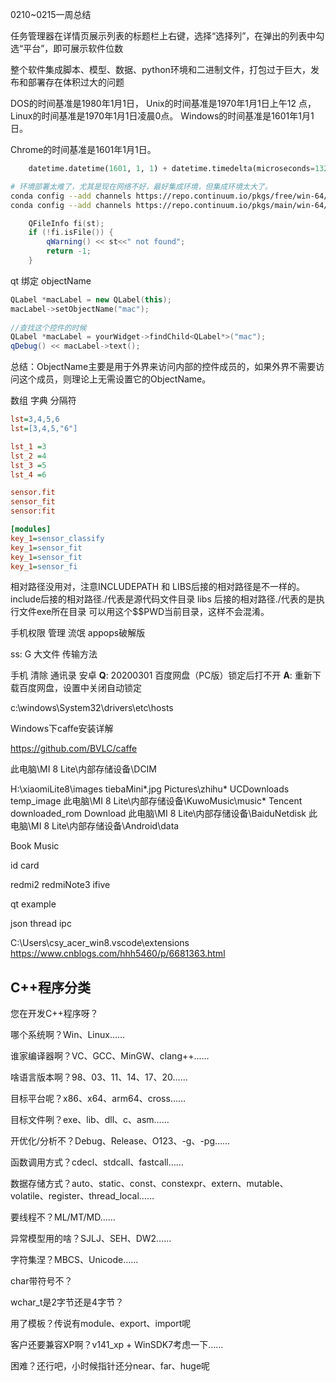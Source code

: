 0210~0215一周总结


任务管理器在详情页展示列表的标题栏上右键，选择“选择列”，在弹出的列表中勾选“平台”，即可展示软件位数

整个软件集成脚本、模型、数据、python环境和二进制文件，打包过于巨大，发布和部署存在体积过大的问题



DOS的时间基准是1980年1月1日，
Unix的时间基准是1970年1月1日上午12 点，
Linux的时间基准是1970年1月1日凌晨0点。
Windows的时间基准是1601年1月1日。

Chrome的时间基准是1601年1月1日。
``` python
	datetime.datetime(1601, 1, 1) + datetime.timedelta(microseconds=13220383158057917)
```

``` bash
# 环境部署太难了，尤其是现在网络不好，最好集成环境，但集成环境太大了。
conda config --add channels https://repo.continuum.io/pkgs/free/win-64/
conda config --add channels https://repo.continuum.io/pkgs/main/win-64/
```

``` c++
	QFileInfo fi(st);                  
	if (!fi.isFile()) {
        qWarning() << st<<" not found";
		return -1;
	}
```
qt 绑定 objectName
``` c++
QLabel *macLabel = new QLabel(this);
macLabel->setObjectName("mac");
 
//查找这个控件的时候
QLabel *macLabel = yourWidget->findChild<QLabel*>("mac");
qDebug() << macLabel->text();
```
总结：ObjectName主要是用于外界来访问内部的控件成员的，如果外界不需要访问这个成员，则理论上无需设置它的ObjectName。


数组 
字典
分隔符
``` ini
lst=3,4,5,6
lst=[3,4,5,"6"]

lst_1 =3
lst_2 =4
lst_3 =5
lst_4 =6

sensor.fit
sensor_fit
sensor:fit

[modules]
key_1=sensor_classify
key_1=sensor_fit
key_1=sensor_fit
key_1=sensor_fi
```
相对路径没用对，注意INCLUDEPATH  和 LIBS后接的相对路径是不一样的。
include后接的相对路径./代表是源代码文件目录
libs 后接的相对路径./代表的是执行文件exe所在目录
可以用这个$$PWD当前目录，这样不会混淆。

手机权限 管理 流氓
appops破解版

ss: G 大文件 传输方法

手机 清除  通讯录 安卓 
**Q**: 20200301 百度网盘（PC版）锁定后打不开
**A**: 重新下载百度网盘，设置中关闭自动锁定

c:\windows\System32\drivers\etc\hosts

Windows下caffe安装详解

https://github.com/BVLC/caffe


此电脑\MI 8 Lite\内部存储设备\DCIM

H:\xiaomiLite8\images
tiebaMini\*.jpg
Pictures\zhihu\*
UCDownloads
temp_image
此电脑\MI 8 Lite\内部存储设备\KuwoMusic\music\*
Tencent\
downloaded_rom
Download
此电脑\MI 8 Lite\内部存储设备\BaiduNetdisk
此电脑\MI 8 Lite\内部存储设备\Android\data

Book
Music

id card

redmi2
redmiNote3
ifive

 qt example

json
thread
ipc

C:\Users\csy_acer_win8\.vscode\extensions
https://www.cnblogs.com/hhh5460/p/6681363.html



## C++程序分类
您在开发C++程序呀？

哪个系统啊？Win、Linux……

谁家编译器啊？VC、GCC、MinGW、clang++……

啥语言版本啊？98、03、11、14、17、20……

目标平台呢？x86、x64、arm64、cross……

目标文件咧？exe、lib、dll、c、asm……

开优化/分析不？Debug、Release、O123、-g、-pg……

函数调用方式？cdecl、stdcall、fastcall……

数据存储方式？auto、static、const、constexpr、extern、mutable、volatile、register、thread_local……

要线程不？ML/MT/MD……

异常模型用的啥？SJLJ、SEH、DW2……

字符集涅？MBCS、Unicode……

char带符号不？

wchar_t是2字节还是4字节？

用了模板？传说有module、export、import呢

客户还要兼容XP啊？v141_xp + WinSDK7考虑一下……

困难？还行吧，小时候指针还分near、far、huge呢